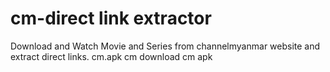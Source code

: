 # cm-direct link extractor

Download and Watch Movie and Series from channelmyanmar website and extract direct links.
cm.apk cm download cm apk
